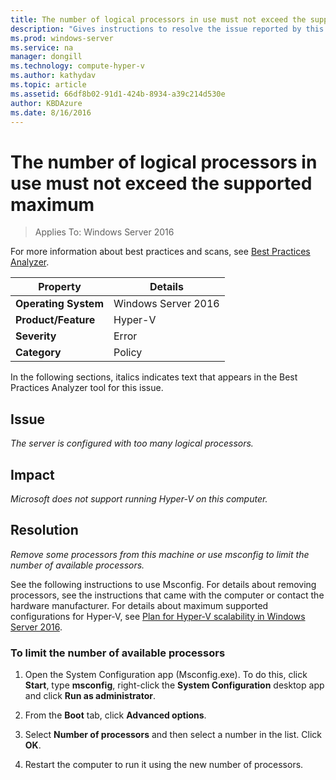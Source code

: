 ```yaml
---
title: The number of logical processors in use must not exceed the supported maximum
description: "Gives instructions to resolve the issue reported by this Best Practices Analyzer rule."
ms.prod: windows-server
ms.service: na
manager: dongill
ms.technology: compute-hyper-v
ms.author: kathydav
ms.topic: article
ms.assetid: 66df8b02-91d1-424b-8934-a39c214d530e
author: KBDAzure
ms.date: 8/16/2016
---
```

# The number of logical processors in use must not exceed the supported maximum

>Applies To: Windows Server 2016

For more information about best practices and scans, see [Best Practices Analyzer](https://go.microsoft.com/fwlink/?LinkId=122786).  
  
|Property|Details|  
|-|-|  
|**Operating System**|Windows Server 2016|  
|**Product/Feature**|Hyper-V|  
|**Severity**|Error|  
|**Category**|Policy|  
  
In the following sections, italics indicates text that appears in the Best Practices Analyzer tool for this issue.  
  
## Issue  
  
*The server is configured with too many logical processors.*  
  
## Impact  
  
*Microsoft does not support running Hyper-V on this computer.*  
  
## Resolution  
  
*Remove some processors from this machine or use msconfig to limit the number of available processors.*  
  
See the following instructions to use Msconfig. For details about removing processors, see the instructions that came with the computer or contact the hardware manufacturer. For details about maximum supported configurations for Hyper-V, see [Plan for Hyper-V scalability in Windows Server 2016](../plan/Plan-for-Hyper-V-scalability-in-Windows-Server-2016.md).  
  
### To limit the number of available processors  
  
1.  Open the System Configuration app (Msconfig.exe). To do this, click **Start**, type **msconfig**, right-click the **System Configuration** desktop app and click **Run as administrator**.  
  
2.  From the **Boot** tab, click **Advanced options**.  
  
3.  Select **Number of processors** and then select a number in the list. Click **OK**.  
  
4.  Restart the computer to run it using the new number of processors.  
  


